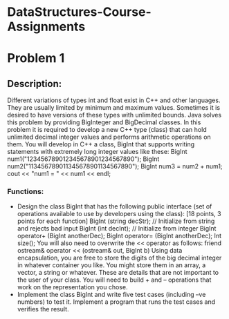 # DataStructures-Course-Assignments

# Problem 1 
## Description:
Different variations of types int and float exist in C++ and other languages. They are usually limited by
minimum and maximum values. Sometimes it is desired to have versions of these types with unlimited
bounds. Java solves this problem by providing BigInteger and BigDecimal classes. In this problem it is
required to develop a new C++ type (class) that can hold unlimited decimal integer values and performs
arithmetic operations on them. You will develop in C++ a class, BigInt that supports writing
statements with extremely long integer values like these:
BigInt num1("123456789012345678901234567890");
BigInt num2("113456789011345678901134567890");
BigInt num3 = num2 + num1;
cout << "num1 = " << num1 << endl;
 
### Functions:
- Design the class BigInt that has the following public interface (set of operations available
to use by developers using the class): [18 points, 3 points for each function]
BigInt (string decStr); // Initialize from string and rejects bad input
BigInt (int decInt); // Initialize from integer
BigInt operator+ (BigInt anotherDec);
BigInt operator= (BigInt anotherDec);
Int size();
You will also need to overwrite the << operator as follows:
friend ostream& operator << (ostream& out, BigInt b)
Using data encapsulation, you are free to store the digits of the big decimal integer in whatever
container you like. You might store them in an array, a vector, a string or whatever. These are
details that are not important to the user of your class. You will need to build + and – operations
that work on the representation you chose.
- Implement the class BigInt and write five test cases (including –ve numbers) to test it.
Implement a program that runs the test cases and verifies the result.

